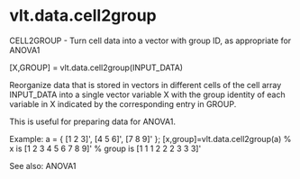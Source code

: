 # vlt.data.cell2group

  CELL2GROUP - Turn cell data into a vector with group ID, as appropriate for ANOVA1
 
   [X,GROUP] = vlt.data.cell2group(INPUT_DATA)
 
   Reorganize data that is stored in vectors in different cells of the
   cell array INPUT_DATA into a single vector variable X with
   the group identity of each variable in X indicated by the corresponding
   entry in GROUP.
 
   This is useful for preparing data for ANOVA1.
 
   Example:
             a = { [1 2 3]', [4 5 6]', [7 8 9]' };
             [x,group]=vlt.data.cell2group(a)
             % x is [1 2 3 4 5 6 7 8 9]'
             % group is [1 1 1 2 2 2 3 3 3]'
 
   See also: ANOVA1
